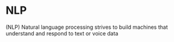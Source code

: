 # NLP
(NLP) Natural language processing strives to build machines that understand and respond to text or voice data
